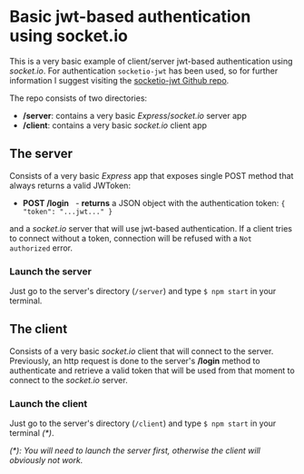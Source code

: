 # Basic jwt-based authentication using socket.io

This is a very basic example of client/server jwt-based authentication using _socket.io_. For authentication `socketio-jwt` has been used, so for further information I suggest visiting the [socketio-jwt Github repo](https://github.com/auth0/socketio-jwt).

The repo consists of two directories:

- **/server**: contains a very basic _Express_/_socket.io_ server app
- **/client**: contains a very basic _socket.io_ client app

## The server

 Consists of a very basic _Express_ app that exposes single POST method that always returns a valid JWToken:

- **POST /login**
   - **returns** a JSON object with the authentication token: `{ "token": "...jwt..." }`

and a _socket.io_ server that will use jwt-based authentication. If a client tries to connect without a token, connection will be refused with a `Not authorized` error.

### Launch the server

Just go to the server's directory (`/server`) and type `$ npm start` in your terminal.

## The client

Consists of a very basic _socket.io_ client that will connect to the server. Previously, an http request is done to the server's **/login** method to authenticate and retrieve a valid token that will be used from that moment to connect to the _socket.io_ server.

### Launch the client

Just go to the server's directory (`/client`) and type `$ npm start` in your terminal _(*)_.

_(*): You will need to launch the server first, otherwise the client will obviously not work._
